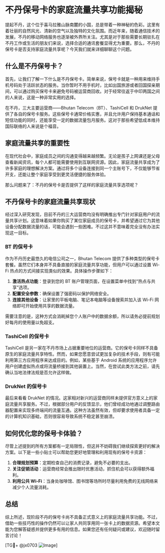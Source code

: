 # 不丹保号卡的家庭流量共享功能揭秘

提起不丹，这个位于喜马拉雅山脉南麓的小国，总是带着一种神秘的色彩。这里有着壮丽的自然风光、清新的空气以及独特的文化氛围。而近年来，随着通信技术的发展，不丹的移动网络服务也逐渐被外界所关注。尤其是对于那些需要长期驻扎在不丹工作或生活的朋友们来说，选择合适的通讯套餐显得尤为重要。那么，不丹的保号卡是否支持家庭流量共享呢？今天我们就来详细聊聊这个问题。

## 什么是不丹保号卡？

首先，让我们了解一下什么是不丹保号卡。简单来说，保号卡就是一种用来维持手机号码处于活跃状态的服务。当你暂时不用手机时，比如出国旅游或者回国探亲期间，可以通过购买保号卡来避免号码被运营商回收。对于经常往返于中印两国之间的人来说，这是一种非常实用的选择。

在不丹，三大主要运营商——Bhutan Telecom（BT）、TashiCell 和 DrukNet 提供了各自的保号卡服务。这些保号卡通常价格实惠，并且允许用户保持基本通话和短信功能的同时，还能享受一定的数据流量包月服务。这对于那些希望低成本维持国际联络的人来说是个福音。

## 家庭流量共享的重要性

在现代社会中，家庭成员之间的沟通变得越来越频繁。无论是孩子上网课还是父母查看新闻资讯，每个人都可能需要使用到互联网资源。因此，家庭流量共享成为了许多家庭的理想解决方案。通过将多个设备连接到同一个主账号下，不仅能够节省开支，还能让整个家庭享受到更灵活便捷的服务体验。

那么问题来了：不丹的保号卡是否提供了这样的家庭流量共享选项呢？

## 不丹保号卡的家庭流量共享现状

经过深入研究发现，目前不丹的三大运营商均没有明确推出专门针对家庭用户的流量共享计划。这意味着如果你购买了某位家庭成员的保号卡，并希望通过它为其他设备分配数据流量的话，可能会遇到一些困难。不过这并不意味着完全没有办法实现这一目标。

### BT 的保号卡

作为不丹历史最悠久的电信公司之一，Bhutan Telecom 提供了多种类型的保号卡套餐。虽然它们本身并不具备直接的家庭流量共享功能，但用户可以通过设置 Wi-Fi 热点的方式间接实现类似的效果。具体操作步骤如下：

1. **激活热点功能**：登录到您的 BT 账户管理页面，在设置菜单中找到“热点与共享”选项。
2. **配置安全参数**：确保设置了强密码以保护网络安全。
3. **连接其他设备**：让家里的平板电脑、笔记本电脑等设备搜索并加入该 Wi-Fi 网络即可开始使用共享的数据流量。

需要注意的是，这种方式会消耗掉您个人账户中的数据余额，所以请务必提前规划好每月的使用量以免超支。

### TashiCell 的保号卡

TashiCell 是另一家在不丹市场上占据重要地位的运营商。它的保号卡同样不具备原生的家庭流量共享特性。然而，如果您愿意尝试更加复杂的技术手段，则有可能利用第三方应用程序来达成目的。例如，某些基于 Android 系统的应用程序允许用户创建虚拟热点或将流量桥接到其他装置上。当然，在尝试此类方法之前，请先确认当地法律法规是否允许这样做。

### DrukNet 的保号卡

最后来看看 DrukNet 的情况。这家相对新兴的运营商同样未提供官方意义上的家庭流量共享服务。不过，根据部分用户的反馈显示，他们曾经成功地通过调整路由器配置来实现多终端间的流量互通。这种方法虽然有效，但却要求使用者具备一定的计算机知识基础，否则很容易导致系统不稳定甚至崩溃。

## 如何优化您的保号卡体验？

尽管上述提到的所有方案都有一定局限性，但这并不妨碍我们继续探索更好的解决方案。以下是一些小贴士可以帮助您更好地管理和利用现有的保号卡资源：

1. **合理规划预算**：定期检查自己的消费记录，避免不必要的支出。
2. **关注促销活动**：运营商经常会推出限时优惠活动，抓住机会可以获得额外福利。
3. **利用公共 Wi-Fi**：当身处咖啡馆、图书馆等场所时尽量利用免费的无线网络来减少个人流量消耗。

## 总结

综上所述，现阶段不丹的保号卡尚不具备正式意义上的家庭流量共享功能。不过，借助一些技巧性的操作仍然可以让家人共同享用同一张卡上的数据资源。希望本文能为您解答疑惑并提供更多有用的信息。如果您还有任何疑问或建议，欢迎随时留言讨论！

[TG💪+ @jx0703 ![Image](https://github.com/user-attachments/assets/dbca1d08-cadb-493c-b0ec-ad6f7a83f270)]